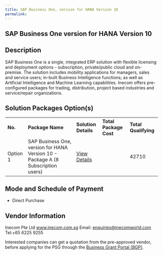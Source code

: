 ```yaml
---
title: SAP Business One, version for HANA Version 10
permalink: 
---
```


## SAP Business One version for HANA Version 10

## Description

SAP Business One is a single, integrated ERP solution with flexible licensing and deployment options - subscription, private/public cloud and on-premise. The solution includes mobility applications for managers, sales and service users; in-built Business Intelligence functions; as well as Artificial Intelligence and Machine Learning capabilities. Inecom offers pre-configured packages for trading, distribution, project based industries and service/repair organizations.


## Solution Packages Option(s)

<table>
<tr>
<td><b>No.</b></td>
<td><b>Package Name</b></td>
<td><b>Solution Details</b></td>
<td><b>Total Package Cost</b></td>
<td><b>Total Qualifying</b></td>
</tr>
<tr>
<td>Option 1</td>
<td>SAP Business One, version for HANA Version 10 - Package A (8 Subscription users)</td>
<td><a href='https://www.gobusiness.gov.sg/images/psg/Inecom_20200093_Annex_3_20200625143213_Part_2.pdf'>View Details</a></td>
<td></td>
<td>42710</td>
</tr>
</table>

## Mode and Schedule of Payment

 - Direct Purchase

## Vendor Information

 Inecom Pte Ltd
www.inecom.com.sg
Email: enquiries@inecomworld.com
Tel:+65 6225 9255

Interested companies can get a quotation from the pre-approved vendor, before applying for the PSG through the <a href='https://www.businessgrants.gov.sg/'>Business Grant Portal (BGP)</a>.

